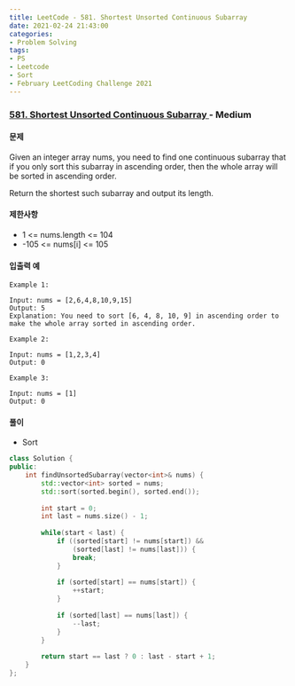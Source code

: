 ```yaml
---
title: LeetCode - 581. Shortest Unsorted Continuous Subarray
date: 2021-02-24 21:43:00
categories:
- Problem Solving
tags:
- PS
- Leetcode
- Sort
- February LeetCoding Challenge 2021
---
```


### [ 581. Shortest Unsorted Continuous Subarray ](https://leetcode.com/problems/shortest-unsorted-continuous-subarray/) - Medium

#### 문제

Given an integer array nums, you need to find one continuous subarray that if you only sort this subarray in ascending order, then the whole array will be sorted in ascending order.

Return the shortest such subarray and output its length.

#### 제한사항

- 1 <= nums.length <= 104
- -105 <= nums[i] <= 105

#### 입출력 예

```
Example 1:

Input: nums = [2,6,4,8,10,9,15]
Output: 5
Explanation: You need to sort [6, 4, 8, 10, 9] in ascending order to make the whole array sorted in ascending order.
```

```
Example 2:

Input: nums = [1,2,3,4]
Output: 0
```

```
Example 3:

Input: nums = [1]
Output: 0
```

#### 풀이
- Sort

```cpp
class Solution {
public:
    int findUnsortedSubarray(vector<int>& nums) {
        std::vector<int> sorted = nums;
        std::sort(sorted.begin(), sorted.end());
        
        int start = 0;
        int last = nums.size() - 1;
        
        while(start < last) {
            if ((sorted[start] != nums[start]) &&
                (sorted[last] != nums[last])) {
                break;
            }
            
            if (sorted[start] == nums[start]) {
                ++start;
            }
            
            if (sorted[last] == nums[last]) {
                --last;
            }
        }
        
        return start == last ? 0 : last - start + 1;
    }
};
```
